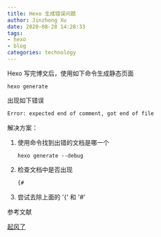 ```yaml
---
title: Hexo 生成错误问题
author: Jinzhong Xu
date: 2020-08-28 14:28:33
tags:
- hexo
- blog
categories: technology
---
```


Hexo 写完博文后，使用如下命令生成静态页面

```shell
hexo generate
```

出现如下错误

```html
Error: expected end of comment, got end of file
```

解决方案：

<!--more-->

1. 使用命令找到出错的文档是哪一个

   ```shell
   hexo generate --debug
   ```

   

2. 检查文档中是否出现

   ```html
   {#
   ```

   

3. 尝试去除上面的 '{' 和 '#'

参考文献

[起风了](https://www.dyxmq.cn/cloud/hexo/the-hexo-error-expected-end-of-comment.html)

